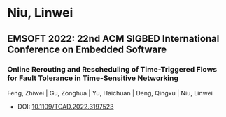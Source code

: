 # Niu, Linwei

## EMSOFT 2022: 22nd ACM SIGBED International Conference on Embedded Software

### Online Rerouting and Rescheduling of Time-Triggered Flows for Fault Tolerance in Time-Sensitive Networking
Feng, Zhiwei | Gu, Zonghua | Yu, Haichuan | Deng, Qingxu | Niu, Linwei
* DOI: [10.1109/TCAD.2022.3197523](https://doi.org/10.1109/TCAD.2022.3197523)

